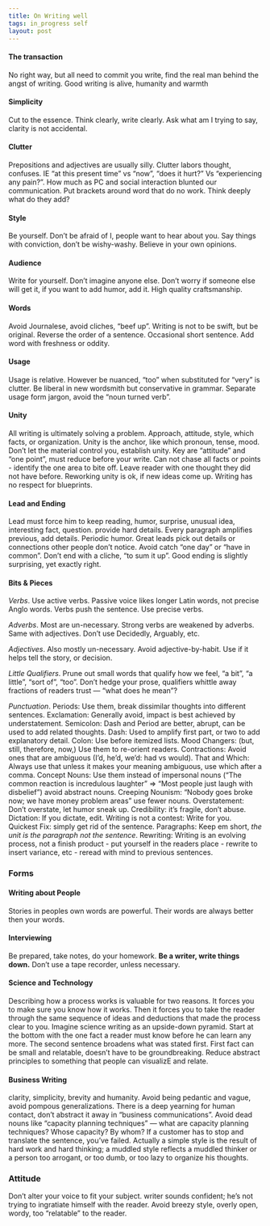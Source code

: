 ```yaml
---
title: On Writing well 
tags: in_progress self
layout: post
---
```


#### The transaction 
No right way, but all need to commit you write, find the real man behind the angst of writing. Good writing is alive, humanity and warmth

#### Simplicity 
Cut to the essence. Think clearly, write clearly. Ask what am I trying to say, clarity is not accidental. 

#### Clutter
Prepositions and adjectives are usually silly. Clutter labors thought, confuses. IE “at this present time” vs “now”, “does it hurt?” Vs “experiencing any pain?”. 
How much as PC and social interaction blunted our communication.
Put brackets around word that do no work. Think deeply what do they add?

#### Style
Be yourself. Don’t be afraid of I, people want to hear about you. Say things with conviction, don’t be wishy-washy. Believe in your own opinions.

#### Audience
Write for yourself. Don’t imagine anyone else. Don’t worry if someone else will get it, if you want to add humor, add it. High quality craftsmanship. 

#### Words
Avoid Journalese, avoid cliches, “beef up”. Writing is not to be swift, but be original. Reverse the order of a sentence. Occasional short sentence. Add word with freshness or oddity.

#### Usage
Usage is relative. However be nuanced, “too” when substituted for “very” is clutter. Be liberal in new wordsmith but conservative in grammar. Separate usage form jargon, avoid the “noun turned verb”. 

#### Unity
All writing is ultimately solving a problem. Approach, attitude, style, which facts, or organization. Unity is the anchor, like which pronoun, tense, mood. Don’t let the material control you, establish unity. Key are “attitude” and “one point”, must reduce before your write. Can not chase all facts or points - identify the one area to bite off. Leave reader with one thought they did not have before. Reworking unity is ok, if new ideas come up. Writing has no respect for blueprints. 

#### Lead and Ending
Lead must force him to keep reading, humor, surprise, unusual idea, interesting fact, question. provide hard details. Every paragraph amplifies previous, add details. Periodic humor. Great leads pick out details or connections other people don’t notice. Avoid catch “one day” or “have in common”. Don’t end with a cliche, “to sum it up”. Good ending is slightly surprising, yet exactly right. 

#### Bits & Pieces
*Verbs*. Use active verbs. Passive voice likes longer Latin words, not precise Anglo words. Verbs push the sentence. Use precise verbs. 

*Adverbs*. Most are un-necessary. Strong verbs are weakened by adverbs. Same with adjectives. Don’t use Decidedly, Arguably, etc.

*Adjectives*. Also mostly un-necessary. Avoid adjective-by-habit. Use if it helps tell the story, or decision.

*Little Qualifiers*. Prune out small words that qualify how we feel, “a bit”, “a little”, “sort of”, “too”. Don’t hedge your prose, qualifiers whittle away fractions of readers trust — “what does he mean”?

*Punctuation*. Periods: Use them, break dissimilar thoughts into different sentences. Exclamation: Generally avoid, impact is best achieved by understatement. Semicolon: Dash and Period are better, abrupt, can be used to add related thoughts. Dash: Used to amplify first part, or two to add explanatory detail. Colon: Use before itemized lists. Mood Changers: (but, still, therefore, now,) Use them to re-orient readers. Contractions: Avoid ones that are ambiguous (I’d, he’d, we’d: had vs would). That and Which: Always use that unless it makes your meaning ambiguous, use which after a comma. Concept Nouns: Use them instead of impersonal nouns (“The common reaction is incredulous laughter” => “Most people just laugh with disbelief”) avoid abstract nouns. Creeping Nounism: “Nobody goes broke now; we have money problem areas” use fewer nouns. Overstatement: Don’t overstate, let humor sneak up. Credibility: it’s fragile, don’t abuse. Dictation: If you dictate, edit. Writing is not a contest: Write for you. Quickest Fix: simply get rid of the sentence. Paragraphs: Keep em short, *the unit is the paragraph not the sentence*. Rewriting: Writing is an evolving process, not a finish product - put yourself in the readers place - rewrite to insert variance, etc - reread with mind to previous sentences.


### Forms

#### Writing about People
Stories in peoples own words are powerful. Their words are always better then your words. 

#### Interviewing
Be prepared, take notes, do your homework. **Be a writer, write things down.** Don’t use a tape recorder, unless necessary.

#### Science and Technology
Describing how a process works is valuable for two reasons. It forces you to make sure you know how it works. Then it forces you to take the reader through the same sequence of ideas and deductions that made the process clear to you. Imagine science writing as an upside-down pyramid. Start at the bottom with the one fact a reader must know before he can learn any more. The second sentence broadens what was stated first. First fact can be small and relatable, doesn’t have to be groundbreaking. Reduce abstract principles to something that people can visualizE and relate.

#### Business Writing
clarity, simplicity, brevity and humanity. Avoid being pedantic and vague, avoid pompous generalizations. There is a deep yearning for human contact, don’t abstract it away in “business communications”. Avoid dead nouns like “capacity planning techniques” — what are capacity planning techniques? Whose capacity? By whom? If a customer has to stop and translate the sentence, you’ve failed. Actually a simple style is the result of hard work and hard thinking; a muddled style reflects a muddled thinker or a person too arrogant, or too dumb, or too lazy to organize his thoughts.

### Attitude
Don’t alter your voice to fit your subject. writer sounds confident; he’s not trying to ingratiate himself with the reader. Avoid breezy style, overly open, wordy, too “relatable” to the reader. 